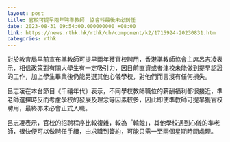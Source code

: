 ```yaml
---
layout: post
title: 官校可提早兩年聘準教師　協會料最後未必到任
date: 2023-08-31 09:54:00.000000000 +08:00
link: https://news.rthk.hk/rthk/ch/component/k2/1715924-20230831.htm
categories: rthk
---
```


對於教育局早前宣布準教師可提早兩年獲官校聘用，香港準教師協會主席呂志凌表示，相信政策對有關大學生有一定吸引力，因目前直資或者津校未能做到提早認證的工作，加上學生畢業後仍能另選其他心儀學校，對他們而言沒有任何損失。

呂志凌在本台節目《千禧年代》表示，不同學校教師職位的薪酬福利都很接近，準老師選擇時反而考慮學校的發展及理念等因素較多，因此即使準教師可提早獲官校聘用，最終亦未必會正式入職。

呂志凌表示，官校的招聘程序比較複雜，較為「輸蝕」，其他學校遇到心儀的準老師，很快便可以做聘任手續，由求職到簽約，可能只需一至兩個星期時間處理。
